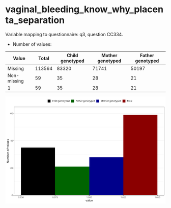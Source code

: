 # vaginal_bleeding_know_why_placenta_separation
Variable mapping to questionnaire: q3, question CC334.
- Number of values:

| Value | Total | Child genotyped | Mother genotyped | Father genotyped |
| ----- | ----- | --------------- | ---------------- | ---------------- |
| Missing | 113564 | 83320 | 71741 | 50197 |
| Non-missing | 59 | 35 | 28 | 21 |
| 1 | 59 | 35 | 28 | 21 |



![](vaginal_bleeding_know_why_placenta_separation_n.png)



